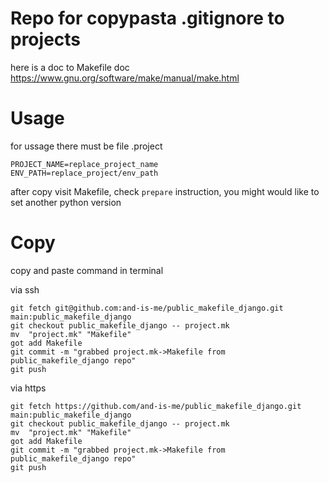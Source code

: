 # Repo for copypasta .gitignore to projects

here is a doc to Makefile doc 
https://www.gnu.org/software/make/manual/make.html

# Usage

for ussage there must be file
.project 
```
PROJECT_NAME=replace_project_name
ENV_PATH=replace_project/env_path
```

after copy visit Makefile, check `prepare` instruction, you might would like to set another python version

# Copy

copy and paste command in terminal 


via ssh
```
git fetch git@github.com:and-is-me/public_makefile_django.git main:public_makefile_django
git checkout public_makefile_django -- project.mk
mv  "project.mk" "Makefile"
got add Makefile
git commit -m "grabbed project.mk->Makefile from public_makefile_django repo"
git push
```

via https
```
git fetch https://github.com/and-is-me/public_makefile_django.git main:public_makefile_django
git checkout public_makefile_django -- project.mk
mv  "project.mk" "Makefile"
got add Makefile
git commit -m "grabbed project.mk->Makefile from public_makefile_django repo"
git push
```


